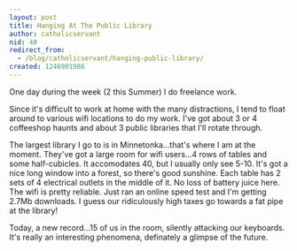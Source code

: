 ```yaml
---
layout: post
title: Hanging At The Public Library
author: catholicservant
nid: 40
redirect_from:
  - /blog/catholicservant/hanging-public-library/
created: 1246901986
---
```

<p>One day during the week (2 this Summer) I do freelance work.</p>
<p>Since it's difficult to work at home with the many distractions, I&nbsp;tend to float around to various wifi locations to do my work. I've got about 3 or 4 coffeeshop haunts and about 3 public libraries that I'll rotate through.</p>
<p>The largest library I&nbsp;go to is in Minnetonka...that's where I am at the moment. They've got a large room for wifi users...4 rows of tables and some half-cubicles. It accomodates 40, but I&nbsp;usually only see 5-10. It's got a nice long window into a forest, so there's good sunshine. Each table has 2 sets of 4 electrical outlets in the middle of it. No loss of battery juice here. The wifi is pretty reliable. Just ran an online speed test and I'm getting 2.7Mb downloads. I guess our ridiculously high taxes go towards a fat pipe at the library!</p>
<p>Today, a new record...15 of us in the room, silently attacking our keyboards. It's really an interesting phenomena, definately a glimpse of the future.</p>
